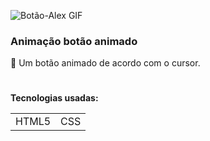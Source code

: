 ![Botão-Alex GIF](https://user-images.githubusercontent.com/78287356/132774084-8ba0980a-e58b-4645-be86-0ad043eb7930.gif)




### Animação botão animado


🔹 Um botão animado de acordo com o cursor.

#
**Tecnologias usadas:**
<table>
  <tr>
    <td>HTML5</td>
    <td>CSS</td>
  </tr> 
</table>  
